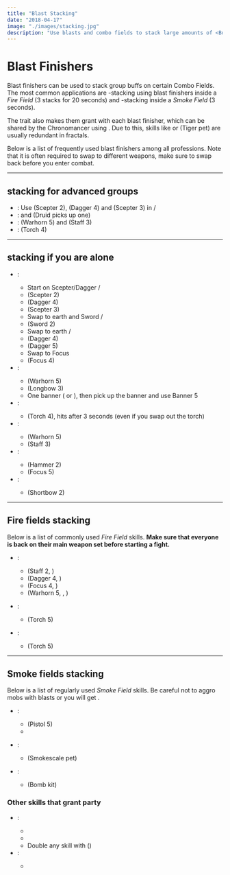 ```yaml
---
title: "Blast Stacking"
date: "2018-04-17"
image: "./images/stacking.jpg"
description: "Use blasts and combo fields to stack large amounts of <Boon name=\"might\"/>, <Boon name=\"fury\"/> and <Effect name=\"stealth\"/> on your party."
---
```


# Blast Finishers

Blast finishers can be used to stack group buffs on certain Combo Fields. The most common applications are <Boon name="might"/>-stacking using blast finishers inside a _Fire Field_ (3 stacks for 20 seconds) and <Effect name="stealth"/>-stacking inside a _Smoke Field_ (3 seconds).

The <Specialization name="elementalist"/> trait <Trait id="1510"/> also makes them grant <Boon name="fury"/> with each blast finisher, which can be shared by the <Icon name="chronomancer"/> Chronomancer using <Skill id="10236"/>. Due to this, skills like <Skill id="14403"/> or <Skill id="31451"/> (Tiger pet) are usually redundant in fractals.

Below is a list of frequently used blast finishers among all professions. Note that it is often required to swap to different weapons, make sure to swap back before you enter combat.

---

## <Boon name="might"/> stacking for advanced groups

* <Specialization name="weaver"/>: Use <Skill id="5692"/> (Scepter 2), <Skill id="5691"/> (Dagger 4) and <Skill id="5675"/> (Scepter 3) in <Skill id="5492" text="false"/> / <Skill id="5492" text="false"/>
* <Specialization name="warrior"/>: <Skill id="14405"/> and <Skill id="14407"/> (Druid picks up one)
* <Specialization name="druid"/>: <Skill id="12621"/> (Warhorn 5) and <Skill id="31535"/> (Staff 3)
* <Specialization name="mesmer"/>: <Skill id="10285"/> (Torch 4)

---

## <Boon name="might"/> stacking if you are alone

* <Specialization name="weaver"/>:
  * Start on Scepter/Dagger <Skill id="5492" text="false"/> / <Skill id="5492" text="false"/>
  * <Skill id="5692"/> (Scepter 2)
  * <Skill id="5691"/> (Dagger 4)
  * <Skill id="5675"/> (Scepter 3)
  * Swap to earth and Sword <Skill id="5495" text="false"/> / <Skill id="5492" text="false"/>
  * <Skill id="40709"/> (Sword 2)
  * Swap to earth <Skill id="5495" text="false"/> / <Skill id="5495" text="false"/>
  * <Skill id="5690"/> (Dagger 4)
  * <Skill id="5522"/> (Dagger 5)
  * Swap to Focus
  * <Skill id="5555"/> (Focus 4)
* <Specialization name="warrior"/>:
  * <Skill id="14394"/> (Warhorn 5)
  * <Skill id="14381"/> (Longbow 3)
  * One banner (<Skill id="14405"/> or <Skill id="14407"/>), then pick up the banner and use Banner 5
* <Specialization name="mesmer"/>:
  * <Skill id="10285"/> (Torch 4), hits after 3 seconds (even if you swap out the torch)
* <Specialization name="ranger"/>:
  * <Skill id="12621"/> (Warhorn 5)
  * <Skill id="31535"/> (Staff 3)
* <Specialization name="guardian"/>:
  * <Skill id="9194"/> (Hammer 2)
  * <Skill id="9082"/> (Focus 5)
* <Specialization name="thief"/>:
  * <Skill id="13041"/> (Shortbow 2)

---

## Fire fields <Label><Boon name="might"/> stacking</Label>

Below is a list of commonly used _Fire Field_ skills. **Make sure that everyone is back on their main weapon set before starting a fight.**

* <Specialization name="elementalist"/>:

  * <Skill id="5548"/> (Staff 2, <Skill id="5492" text="false"/>)
  * <Skill id="5691"/> (Dagger 4, <Skill id="5492" text="false"/>)
  * <Skill id="5497"/> (Focus 4, <Skill id="5492" text="false"/>)
  * <Skill id="29533"/> (Warhorn 5, <Skill id="5492" text="false"/>, <Icon name="tempest"/>)

* <Specialization name="berserker"/>:

  * <Skill id="29940"/> (Torch 5)

* <Specialization name="ranger"/>:
  * <Skill id="12504"/> (Torch 5)

---

## Smoke fields <Label><Effect name="stealth"/> stacking</Label>

Below is a list of regularly used _Smoke Field_ skills. Be careful not to aggro mobs with blasts or you will get <Effect name="revealed"/>.

* <Specialization name="thief"/>:

  * <Skill id="13113"/> (Pistol 5)
  * <Skill id="13065"/>

* <Specialization name="ranger"/>:

  * <Skill id="31568"/> (Smokescale pet)

* <Specialization name="engineer"/>:
  * <Skill id="5824"/> (Bomb kit)

### Other skills that grant party <Effect name="stealth"/>

* <Specialization name="mesmer"/>:
  * <Skill id="10245"/>
  * <Skill id="10187"/>
  * Double any skill with <Skill id="29830"/> (<Icon name="chronomancer"/>)
* <Specialization name="thief"/>:
  * <Skill id="13117"/>  

